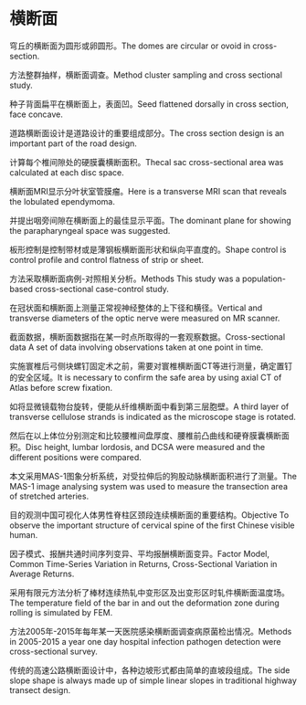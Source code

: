 # 横断面

<p><span class="chinese">穹丘的横断面为圆形或卵圆形。</span><span class="english">The domes are circular or ovoid in cross-section.</span></p>

<p><span class="chinese">方法整群抽样，横断面调查。</span><span class="english">Method cluster sampling and cross sectional study.</span></p>

<p><span class="chinese">种子背面扁平在横断面上，表面凹。</span><span class="english">Seed flattened dorsally in cross section, face concave.</span></p>

<p><span class="chinese">道路横断面设计是道路设计的重要组成部分。</span><span class="english">The cross section design is an important part of the road design.</span></p>

<p><span class="chinese">计算每个椎间隙处的硬膜囊横断面积。</span><span class="english">Thecal sac cross-sectional area was calculated at each disc space.</span></p>

<p><span class="chinese">横断面MRI显示分叶状室管膜瘤。</span><span class="english">Here is a transverse MRI scan that reveals the lobulated ependymoma.</span></p>

<p><span class="chinese">并提出咽旁间隙在横断面上的最佳显示平面。</span><span class="english">The dominant plane for showing the parapharyngeal space was suggested.</span></p>

<p><span class="chinese">板形控制是控制带材或是薄钢板横断面形状和纵向平直度的。</span><span class="english">Shape control is control profile and control flatness of strip or sheet.</span></p>

<p><span class="chinese">方法采取横断面病例-对照相关分析。</span><span class="english">Methods This study was a population-based cross-sectional case-control study.</span></p>

<p><span class="chinese">在冠状面和横断面上测量正常视神经整体的上下径和横径。</span><span class="english">Vertical and transverse diameters of the optic nerve were measured on MR scanner.</span></p>

<p><span class="chinese">截面数据，横断面数据指在某一时点所取得的一套观察数据。</span><span class="english">Cross-sectional data A set of data involving observations taken at one point in time.</span></p>

<p><span class="chinese">实施寰椎后弓侧块螺钉固定术之前，需要对寰椎横断面CT等进行测量，确定置钉的安全区域。</span><span class="english">It is necessary to confirm the safe area by using axial CT of Atlas before screw fixation.</span></p>

<p><span class="chinese">如将显微镜载物台旋转，便能从纤维横断面中看到第三层胞壁。</span><span class="english">A third layer of transverse cellulose strands is indicated as the microscope stage is rotated.</span></p>

<p><span class="chinese">然后在以上体位分别测定和比较腰椎间盘厚度、腰椎前凸曲线和硬脊膜囊横断面积。</span><span class="english">Disc height, lumbar lordosis, and DCSA were measured and the different positions were compared.</span></p>

<p><span class="chinese">本文采用MAS-1图象分析系统，对受拉伸后的狗股动脉横断面积进行了测量。</span><span class="english">The MAS-1 image analysing system was used to measure the transection area of stretched arteries.</span></p>

<p><span class="chinese">目的观测中国可视化人体男性脊柱区颈段连续横断面的重要结构。</span><span class="english">Objective To observe the important structure of cervical spine of the first Chinese visible human.</span></p>

<p><span class="chinese">因子模式、报酬共通时间序列变异、平均报酬横断面变异。</span><span class="english">Factor Model, Common Time-Series Variation in Returns, Cross-Sectional Variation in Average Returns.</span></p>

<p><span class="chinese">采用有限元方法分析了棒材连续热轧中变形区及出变形区时轧件横断面温度场。</span><span class="english">The temperature field of the bar in and out the deformation zone during rolling is simulated by FEM.</span></p>

<p><span class="chinese">方法2005年-2015年每年某一天医院感染横断面调查病原菌检出情况。</span><span class="english">Methods in 2005-2015 a year one day hospital infection pathogen detection were cross-sectional survey.</span></p>

<p><span class="chinese">传统的高速公路横断面设计中，各种边坡形式都由简单的直坡段组成。</span><span class="english">The side slope shape is always made up of simple linear slopes in traditional highway transect design.</span></p>

